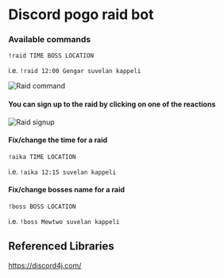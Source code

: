 # Discord pogo raid bot

### Available commands
`!raid TIME BOSS LOCATION`

i.e. `!raid 12:00 Gengar suvelan kappeli`

![Raid command](https://i.imgur.com/aKZYoJ8.png)

#### You can sign up to the raid by clicking on one of the reactions

![Raid signup](https://i.imgur.com/l3dTd2J.png)

#### Fix/change the time for a raid

`!aika TIME LOCATION`

i.e. `!aika 12:15 suvelan kappeli`

#### Fix/change bosses name for a raid

`!boss BOSS LOCATION`

i.e. `!boss Mewtwo suvelan kappeli`

## Referenced Libraries
https://discord4j.com/
